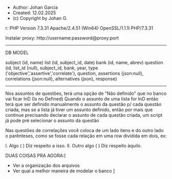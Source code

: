 - Author: Johan Garcia
- Created: 12.02.2025
- (c) Copyright by Johan G.

r: PHP Version 7.3.31
Apache/2.4.51 (Win64) OpenSSL/1.1.1l PHP/7.3.31

Instalar proxy: http://username:password@proxy:port

---

DB MODEL

subject (id, name)
list (id, subject_id, date)
bank (id, name, abrev)
question (id, list_id (null), subject_id, bank, year, type ('objective','assertive','correlate'), question, assertions (json:null), correlations (json:null), alternatives (json), response)

---

Nos assuntos de questões, terá uma opção de "Não definido" que no banco vai ficar InD (Is no Defined)
Quando o assunto de uma lista for InD então terá que ser definido manualmente o assunto da questão p/ cada questão criada, mas se a lista já tiver um assunto definido, então por mais que continue precisando declarar o assunto
de cada questão criada, um script já pode pré selecionar o assunto da questão

Nas questões de correlações você coloca de um lado itens e do outro lado o parênteses, como se fosse cada relação em uma row dividida em dois, ex:

I. Algo ( ) Diz respeito a isso.
II. Outro algo ( ) Diz respeito àquilo.

DUAS COISAS PRA AGORA:[
- Ver a organização dos arquivos
- Ver qual a melhor maneira de modelar o banco
]
